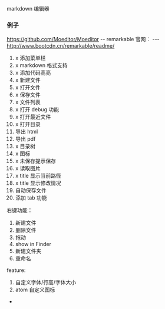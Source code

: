 
markdown 编辑器

### 例子

https://github.com/Moeditor/Moeditor
-- remarkable 官网：
--- http://www.bootcdn.cn/remarkable/readme/


1. x 添加菜单栏
2. x markdown 格式支持
3. x 添加代码高亮
4. x 新建文件
5. x 打开文件
6. x 保存文件
7. x 文件列表
8. x 打开 debug 功能
9. x 打开最近文件
10. x 打开目录
11. 导出 html
12. 导出 pdf
13. x 目录树
14. x 图标
15. x 未保存提示保存
16. x 读取图片
17. x title 显示当前路径
18. x title 显示修改情况
19. 自动保存文件
20. 添加 tab 功能

右键功能：
1. 新建文件
2. 删除文件
3. 拖动
4. show in Finder
5. 新建文件夹
6. 重命名

feature:
1. 自定义字体/行高/字体大小
2. atom 自定义图标







































-
